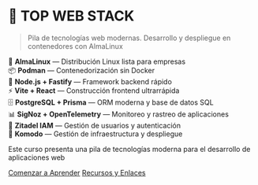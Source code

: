 # 🚀 TOP WEB STACK

> Pila de tecnologías web modernas. Desarrollo y despliegue en contenedores con AlmaLinux

🐧 **AlmaLinux** — Distribución Linux lista para empresas  
📦 **Podman** — Contenedorización sin Docker  
🚀 **Node.js + Fastify** — Framework backend rápido  
⚡ **Vite + React** — Construcción frontend ultrarrápida  
🗄️ **PostgreSQL + Prisma** — ORM moderna y base de datos SQL  
📊 **SigNoz + OpenTelemetry** — Monitoreo y rastreo de aplicaciones  
🔐 **Zitadel IAM** — Gestión de usuarios y autenticación  
🧩 **Komodo** — Gestión de infraestructura y despliegue  

Este curso presenta una pila de tecnologías moderna para el desarrollo de aplicaciones web

[Comenzar a Aprender](#main)
[Recursos y Enlaces](../RESOURCES-AND-LINKS.md)
